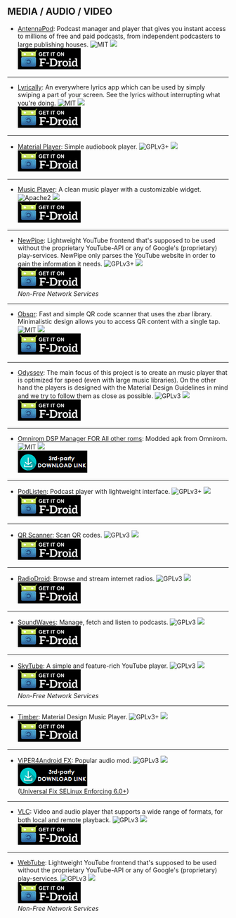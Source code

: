 <!--
    Copyright (C)  2016 PRIMOKORN.
    Permission is granted to copy, distribute and/or modify this document
    under the terms of the GNU Free Documentation License, Version 1.3
    or any later version published by the Free Software Foundation;
    with no Invariant Sections, no Front-Cover Texts, and no Back-Cover Texts.
    A copy of the license is included in the section entitled "GNU
    Free Documentation License".
-->
## MEDIA / AUDIO / VIDEO

* [AntennaPod](http://v.ht/HUqX): Podcast manager and player that gives you instant access to millions of free and paid podcasts, from independent podcasters to large publishing houses.
![MIT](https://img.shields.io/badge/License-MIT-orange.svg?style=flat-square)
[![](https://img.shields.io/badge/Source-Github-lightgrey.svg?style=flat-square)](https://github.com/antennapod/AntennaPod)  
[![](Pictures/F-Droid.png)](http://v.ht/HUqX)

***

* [Lyrically](http://v.ht/Qjqc): An everywhere lyrics app which can be used by simply swiping a part of your screen. See the lyrics without interrupting what you're doing.
![MIT](https://img.shields.io/badge/License-MIT-orange.svg?style=flat-square)
[![](https://img.shields.io/badge/Source-Github-lightgrey.svg?style=flat-square)](https://github.com/shkcodes/Lyrically)  
[![](Pictures/F-Droid.png)](http://v.ht/Qjqc)

***

* [Material Player](http://v.ht/fX3P): Simple audiobook player.
![GPLv3+](https://img.shields.io/badge/License-GPLv3+-brightgreen.svg?style=flat-square)
[![](https://img.shields.io/badge/Source-Github-lightgrey.svg?style=flat-square)](https://github.com/Ph1b/MaterialAudiobookPlayer)  
[![](Pictures/F-Droid.png)](http://v.ht/fX3P)

***

* [Music Player](http://v.ht/csxi): A clean music player with a customizable widget.
![Apache2](https://img.shields.io/badge/License-Apache%202.0-yellowgreen.svg?style=flat-square)
[![](https://img.shields.io/badge/Source-Github-lightgrey.svg?style=flat-square)](https://github.com/SimpleMobileTools/Simple-Music-Player)  
[![](Pictures/F-Droid.png)](http://v.ht/csxi)

***

* [NewPipe](http://v.ht/Re8H): Lightweight YouTube frontend that's supposed to be used without the proprietary YouTube-API or any of Google's (proprietary) play-services. NewPipe only parses the YouTube website in order to gain the information it needs.
![GPLv3+](https://img.shields.io/badge/License-GPLv3+-brightgreen.svg?style=flat-square)
[![](https://img.shields.io/badge/Source-Github-lightgrey.svg?style=flat-square)](https://github.com/TeamNewPipe/NewPipe)  
[![](Pictures/F-Droid.png)](http://v.ht/Re8H)  
_Non-Free Network Services_

***

* [Obsqr](http://v.ht/z9AI): Fast and simple QR code scanner that uses the zbar library. Minimalistic design allows you to access QR content with a single tap.
![MIT](https://img.shields.io/badge/License-MIT-orange.svg?style=flat-square)
[![](https://img.shields.io/badge/Source-Github-lightgrey.svg?style=flat-square)](https://github.com/trikita/obsqr)  
[![](Pictures/F-Droid.png)](http://v.ht/z9AI)

***

* [Odyssey](http://v.ht/bEUl): The main focus of this project is to create an music player that is optimized for speed (even with large music libraries). On the other hand the players is designed with the Material Design Guidelines in mind and we try to follow them as close as possible.
![GPLv3](https://img.shields.io/badge/License-GPLv3-brightgreen.svg?style=flat-square)
[![](https://img.shields.io/badge/Source-Github-lightgrey.svg?style=flat-square)](https://github.com/gateship-one/odyssey)  
[![](Pictures/F-Droid.png)](http://v.ht/bEUl)

***

* [Omnirom DSP Manager FOR All other roms](http://v.ht/19sd): Modded apk from Omnirom.
![MIT](https://img.shields.io/badge/License-MIT-orange.svg?style=flat-square)
[![](https://img.shields.io/badge/Website/Source-Github-lightgrey.svg?style=flat-square)](https://james34602.github.io/JamesDSPManager/)  
[![](Pictures/3rd-party.png)](https://github.com/james34602/JamesDSPManager/releases)

***

* [PodListen](http://v.ht/tG3t): Podcast player with lightweight interface.
![GPLv3+](https://img.shields.io/badge/License-GPLv3+-brightgreen.svg?style=flat-square)
[![](https://img.shields.io/badge/Source-Github-lightgrey.svg?style=flat-square)](https://github.com/einmalfel/PodListen)  
[![](Pictures/F-Droid.png)](http://v.ht/tG3t)

***

* [QR Scanner](http://v.ht/BVj7): Scan QR codes.
![GPLv3](https://img.shields.io/badge/License-GPLv3-brightgreen.svg?style=flat-square)
[![](https://img.shields.io/badge/Source-Github-lightgrey.svg?style=flat-square)](https://github.com/SecUSo/privacy-friendly-qr-scanner)  
[![](Pictures/F-Droid.png)](http://v.ht/BVj7)

***

* [RadioDroid](http://v.ht/xoOG1): Browse and stream internet radios.
![GPLv3](https://img.shields.io/badge/License-GPLv3-brightgreen.svg?style=flat-square)
[![](https://img.shields.io/badge/Source-Github-lightgrey.svg?style=flat-square)](https://github.com/segler-alex/RadioDroid)  
[![](Pictures/F-Droid.png)](http://v.ht/xoOG1)

***

* [SoundWaves](http://v.ht/ZiuP): Manage, fetch and listen to podcasts.
![GPLv3](https://img.shields.io/badge/License-GPLv3-brightgreen.svg?style=flat-square)
[![](https://img.shields.io/badge/Source-Github-lightgrey.svg?style=flat-square)](https://github.com/bottiger/SoundWaves)  
[![](Pictures/F-Droid.png)](http://v.ht/ZiuP)

***

* [SkyTube](http://v.ht/oatg): A simple and feature-rich YouTube player.
![GPLv3](https://img.shields.io/badge/License-GPLv3-brightgreen.svg?style=flat-square)
[![](https://img.shields.io/badge/Source-Github-lightgrey.svg?style=flat-square)](https://github.com/ram-on/SkyTube)  
[![](Pictures/F-Droid.png)](http://v.ht/oatg)  
_Non-Free Network Services_

***

* [Timber](http://v.ht/I0TI): Material Design Music Player.
![GPLv3+](https://img.shields.io/badge/License-GPLv3+-brightgreen.svg?style=flat-square)
[![](https://img.shields.io/badge/Source-Github-lightgrey.svg?style=flat-square)](https://github.com/naman14/Timber)  
[![](Pictures/F-Droid.png)](http://v.ht/I0TI)

***

* [ViPER4Android FX](http://v.ht/T2LF): Popular audio mod.
![GPLv3](https://img.shields.io/badge/License-???-brightgreen.svg?style=flat-square)
[![](https://img.shields.io/badge/Source-Github-lightgrey.svg?style=flat-square)](https://github.com/vipersaudio/viper4android_fx)  
[![](Pictures/3rd-party.png)](http://v.ht/T2LF)  
([Universal Fix SELinux Enforcing 6.0+](http://v.ht/zzjZ))

***

* [VLC](http://v.ht/mj27): Video and audio player that supports a wide range of formats, for both local and remote playback.
![GPLv3](https://img.shields.io/badge/License-GPLv3-brightgreen.svg?style=flat-square)
[![](https://img.shields.io/badge/Source-GitLab-lightgrey.svg?style=flat-square)](https://code.videolan.org/videolan/vlc-android)  
[![](Pictures/F-Droid.png)](http://v.ht/mj27)

***

* [WebTube](http://v.ht/Cxvm): Lightweight YouTube frontend that's supposed to be used without the proprietary YouTube-API or any of Google's (proprietary) play-services.
![GPLv3](https://img.shields.io/badge/License-GPLv3-brightgreen.svg?style=flat-square)
[![](https://img.shields.io/badge/Source-Github-lightgrey.svg?style=flat-square)](https://github.com/martykan/webTube)  
[![](Pictures/F-Droid.png)](http://v.ht/Cxvm)  
_Non-Free Network Services_